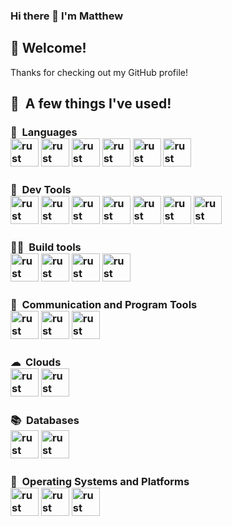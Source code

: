 ### Hi there 👋 I'm Matthew
## 🎈 Welcome!
Thanks for checking out my GitHub profile! 
<h2> 🚀 &nbsp;A few things I've used!<br>
<h3> 🦜 &nbsp;Languages<br>
<img src="https://cdn.jsdelivr.net/gh/devicons/devicon/icons/c/c-plain.svg" alt="rust logo" width="45" height="45"; />
<img src="https://cdn.jsdelivr.net/gh/devicons/devicon/icons/cplusplus/cplusplus-original.svg" alt="rust logo" width="45" height="45"; />
<img src="https://cdn.jsdelivr.net/gh/devicons/devicon/icons/go/go-original-wordmark.svg" alt="rust logo" width="45" height="45"; />
<img src="https://cdn.jsdelivr.net/gh/devicons/devicon/icons/rails/rails-plain-wordmark.svg" alt="rust logo" width="45" height="45"; />
<img src="https://cdn.jsdelivr.net/gh/devicons/devicon/icons/rust/rust-plain.svg" alt="rust logo" width="45" height="45";/>
<img src="https://cdn.jsdelivr.net/gh/devicons/devicon/icons/terraform/terraform-original-wordmark.svg" alt="rust logo" width="45" height="45"; />
<h3> 🔧 &nbsp;Dev Tools<br>
<img src="https://cdn.jsdelivr.net/gh/devicons/devicon/icons/bash/bash-original.svg" alt="rust logo" width="45" height="45"; />
<img src="https://cdn.jsdelivr.net/gh/devicons/devicon/icons/bitbucket/bitbucket-original-wordmark.svg" alt="rust logo" width="45" height="45"; />
<img src="https://cdn.jsdelivr.net/gh/devicons/devicon/icons/docker/docker-original-wordmark.svg" alt="rust logo" width="45" height="45"; />
<img src="https://cdn.jsdelivr.net/gh/devicons/devicon/icons/github/github-original-wordmark.svg" alt="rust logo" width="45" height="45"; />
<img src="https://cdn.jsdelivr.net/gh/devicons/devicon/icons/git/git-original-wordmark.svg" alt="rust logo" width="45" height="45"; />
<img src="https://cdn.jsdelivr.net/gh/devicons/devicon/icons/ssh/ssh-original-wordmark.svg" alt="rust logo" width="45" height="45"; />
<img src="https://cdn.jsdelivr.net/gh/devicons/devicon/icons/vscode/vscode-original.svg" alt="rust logo" width="45" height="45"; />
<h3> 👷‍♀️ &nbsp;Build tools<br>
<img src="https://cdn.jsdelivr.net/gh/devicons/devicon/icons/argocd/argocd-original-wordmark.svg" alt="rust logo" width="45" height="45"; />
<img src="https://cdn.jsdelivr.net/gh/devicons/devicon/icons/circleci/circleci-plain-wordmark.svg" alt="rust logo" width="45" height="45"; />
<img src="https://cdn.jsdelivr.net/gh/devicons/devicon/icons/cmake/cmake-original-wordmark.svg" alt="rust logo" width="45" height="45"; />
<img src="https://cdn.jsdelivr.net/gh/devicons/devicon/icons/gradle/gradle-plain-wordmark.svg" alt="rust logo" width="45" height="45"; />
<h3> 📣 &nbsp;Communication and Program Tools<br>
<img src="https://cdn.jsdelivr.net/gh/devicons/devicon/icons/jira/jira-original-wordmark.svg" alt="rust logo" width="45" height="45"; />
<img src="https://cdn.jsdelivr.net/gh/devicons/devicon/icons/markdown/markdown-original.svg" alt="rust logo" width="45" height="45"; />
<img src="https://cdn.jsdelivr.net/gh/devicons/devicon/icons/slack/slack-original.svg" alt="rust logo" width="45" height="45"; />
<h3> ☁ &nbsp;Clouds<br>
<img src="https://cdn.jsdelivr.net/gh/devicons/devicon/icons/amazonwebservices/amazonwebservices-original-wordmark.svg" alt="rust logo" width="45" height="45"; />
<img src="https://cdn.jsdelivr.net/gh/devicons/devicon/icons/azure/azure-original-wordmark.svg" alt="rust logo" width="45" height="45"; />
<h3> 📚 &nbsp;Databases<br>
<img src="https://cdn.jsdelivr.net/gh/devicons/devicon/icons/postgresql/postgresql-original-wordmark.svg" alt="rust logo" width="45" height="45"; />
<img src="https://cdn.jsdelivr.net/gh/devicons/devicon/icons/redis/redis-original.svg" alt="rust logo" width="45" height="45";/>
<h3> 🧬 &nbsp;Operating Systems and Platforms<br>
<img src="https://cdn.jsdelivr.net/gh/devicons/devicon/icons/linux/linux-original.svg" alt="rust logo" width="45" height="45"; />
<img src="https://cdn.jsdelivr.net/gh/devicons/devicon/icons/ubuntu/ubuntu-plain-wordmark.svg" alt="rust logo" width="45" height="45"; />
<img src="https://cdn.jsdelivr.net/gh/devicons/devicon/icons/kubernetes/kubernetes-plain-wordmark.svg" alt="rust logo" width="45" height="45"; />